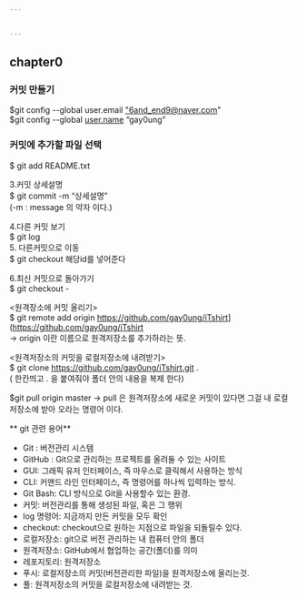 ```yaml
---


---
```


<h2 id="chapter0">chapter0</h2>
<h3 id="커밋-만들기">커밋 만들기</h3>
<p>$git config --global user.email <a href="mailto:%226and_end9@naver.com">"6and_end9@naver.com</a>"<br>
$git config --global <a href="http://user.name">user.name</a> “gay0ung”</p>
<h3 id="커밋에-추가할-파일-선택">커밋에 추가할 파일 선택</h3>
<p>$ git add README.txt</p>
<p>3.커밋 상세설명<br>
$ git commit -m “상세설명”<br>
(-m : message 의 약자 이다.)</p>
<p>4.다른 커밋 보기<br>
$ git log<br>
5. 다른커밋으로 이동<br>
$ git checkout 해당id를 넣어준다</p>
<p>6.최신 커밋으로 돌아가기<br>
$ git checkout -</p>
<p>&lt;원격장소에 커밋 올리기&gt;<br>
$ git remote add origin <a href="https://github.com/gay0ung/iTshirt">https://github.com/gay0ung/iTshirt</a>](<a href="https://github.com/gay0ung/iTshirt">https://github.com/gay0ung/iTshirt</a><br>
-&gt; origin 이란 이름으로 원격저장소를 추가하라는 뜻.</p>
<p>&lt;원격저장소의 커밋을 로컬저장소에 내려받기&gt;<br>
$ git clone <a href="https://github.com/gay0ung/iTshirt.git">https://github.com/gay0ung/iTshirt.git</a> .<br>
( 한칸띄고 . 을 붙여줘야 폴더 안의 내용을 복제 한다)</p>
<p>$git pull origin master -&gt; pull 은 원격저장소에 새로운 커밋이 있다면 그걸 내 로컬 저장소에 받아 오라는 명령어 이다.</p>
<p>** git 관련 용어**</p>
<ul>
<li>Git : 버전관리 시스템</li>
<li>GitHub : Git으로 관리하는 프로젝트를 올려둘 수 있는 사이트</li>
<li>GUI: 그래픽 유저 인터페이스, 즉 마우스로 클릭해서 사용하는 방식</li>
<li>CLI: 커맨드 라인 인터페이스, 즉 명령어를 하나씩 입력하는 방식.</li>
<li>Git Bash: CLI 방식으로 Git을 사용할수 있는 환경.</li>
<li>커밋: 버전관리를 통해 생성된 파일, 혹은 그 행위</li>
<li>log 명령어: 지금까지 만든 커밋을 모두 확인</li>
<li>checkout: checkout으로 원하는 지점으로 파일을 되돌릴수 있다.</li>
<li>로컬저장소: git으로 버전 관리하는 내 컴퓨터 안의 폴더</li>
<li>원격저장소: GitHub에서 협업하는 공간(폴더)를 의미</li>
<li>레포지토리: 원격저장소</li>
<li>푸시: 로컬저장소의 커밋(버전관리한 파일)을 원격저장소에 올리는것.</li>
<li>풀: 원격저장소의 커밋을 로컬저장소에 내려받는 것.</li>
</ul>

